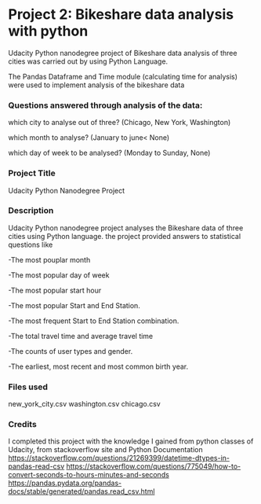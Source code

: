 # Project 2: Bikeshare data analysis with python
Udacity Python nanodegree project of Bikeshare data analysis of three cities was carried out by using Python Language.

The Pandas Dataframe and Time module (calculating time for analysis) were used to implement analysis of the bikeshare data

### Questions answered through analysis of the data:

which city to analyse out of three? (Chicago, New York, Washington)

which month to analyse? (January to june< None)

which day of week to be analysed? (Monday to Sunday, None)


### Project Title
Udacity Python Nanodegree Project

### Description
Udacity Python nanodegree project analyses the Bikeshare data of three cities using Python language.
the project provided answers to statistical questions like 

-The most pouplar month

-The most popular day of week

-The most popular start hour

-The most popular Start and End Station.

-The most frequent Start to End Station combination.

-The total travel time and average travel time

-The counts of user types and gender.

-The earliest, most recent and most common birth year.
### Files used
new_york_city.csv
washington.csv
chicago.csv

### Credits
I completed this project with the knowledge I gained from python classes of Udacity, from stackoverflow site and Python Documentation
https://stackoverflow.com/questions/21269399/datetime-dtypes-in-pandas-read-csv
https://stackoverflow.com/questions/775049/how-to-convert-seconds-to-hours-minutes-and-seconds
https://pandas.pydata.org/pandas-docs/stable/generated/pandas.read_csv.html
